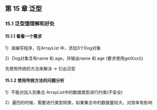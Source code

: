 ## 第 15 章 泛型

### 15.1 泛型饿理解和好处

#### 15.1.1 看看一个需求

1）请编写程序，在ArrayList 中，添加3个Dog对象

2）Dog对象含有name 和 age，并输出name 和 age (要求使用getXxx())

先使用传统的方法来解决 -> 引出泛型

#### 15.1.2 使用传统方法的问题分析

1）不能对加入到集合 ArrayList中的数据类型进行约束(不安全)

2）遍历的时候，需要进行类型转换，如果集合中的数据量较大，对效率有影响

